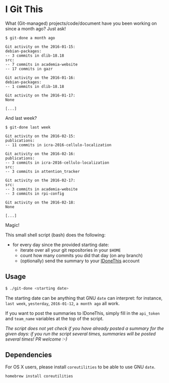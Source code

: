 I Git This
==========

What (Git-managed) projects/code/document have you been working on since a month
ago? Just ask!

```
$ git-done a month ago

Git activity on the 2016-01-15:
debian-packages:
-- 3 commits in dlib-18.18
src:
-- 7 commits in academia-website
-- 17 commits in gazr

Git activity on the 2016-01-16:
debian-packages:
-- 1 commits in dlib-18.18

Git activity on the 2016-01-17:
None

[...]
```

And last week?

```
$ git-done last week

Git activity on the 2016-02-15:
publications:
-- 11 commits in icra-2016-cellulo-localization

Git activity on the 2016-02-16:
publications:
-- 3 commits in icra-2016-cellulo-localization
src:
-- 3 commits in attention_tracker

Git activity on the 2016-02-17:
src:
-- 3 commits in academia-website
-- 3 commits in rpi-config

Git activity on the 2016-02-18:
None

[...]
```

Magic!


This small shell script (bash) does the following:

- for every day since the provided starting date:
    - iterate over all your git repositories in your `$HOME`
    - count how many commits you did that day (on any branch)
    - (optionally) send the summary to your [IDoneThis](https://idonethis.com) account

Usage
-----

```sh
$ ./git-done <starting date>
```

The starting date can be anything that GNU `date` can interpret: for instance,
`last week`, `yesterday`, `2016-01-12`,  `a month ago` all work.

If you want to post the summaries to IDoneThis, simply fill in the `api_token`
and `team_name` variables at the top of the script.

*The script does not yet check if you have already posted a summary for the
given days: if you run the script several times, summaries will be posted
several times! PR welcome :-)*

Dependencies
------------
For OS X users, please install `coreutilities` to be able to use GNU `date`.
```
homebrew install coreutilities
```
